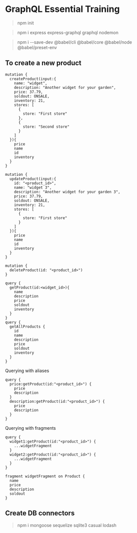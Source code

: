 # GraphQL Essential Training

> npm init

> npm i express express-graphql graphql nodemon

> npm i --save-dev @babel/cli @babel/core @babel/node @babel/preset-env


## To create a new product
```
mutation {
  createProduct(input:{
    name: "widget",
    description: "Another widget for your garden",
    price: 37.79,
    soldout: ONSALE,
    inventory: 21,
    stores: [
      {
        store: "First store"
      },
      {
        store: "Second store"
      }
    ]
  }){
    price
    name
    id
    inventory
  }
}

mutation {
  updateProduct(input:{
    id: "<product_id>",
    name: "widget 3",
    description: "Another widget for your garden 3",
    price: 37.79,
    soldout: ONSALE,
    inventory: 21,
    stores: [
      {
        store: "First store"
      }
    ]
  }){
    price
    name
    id
    inventory
  }
}

mutation {
  deleteProduct(id: "<product_id>")
}
```

```
query {
  getProduct(id:<widget_id>){
    name
    description
    price
    soldout
    inventory
  }
}
query {
  getAllProducts {
    id
    name
    description
    price
    soldout
    inventory
  }
}
```

Querying with aliases
```
query {
  price:getProduct(id:"<product_id>") {
    price
    description
  }
  description:getProduct(id:"<product_id>") {
    price
    description
  }
} 	
```

Querying with fragments
```
query {
  widget1:getProduct(id:"<product_id>") {
    ...widgetFragment
  }
  widget2:getProduct(id:"<product_id>") {
    ...widgetFragment
  }
} 	

fragment widgetFragment on Product {
  name
  price
  description
  soldout
}
```

## Create DB connectors

> npm i mongoose sequelize sqlite3 casual lodash